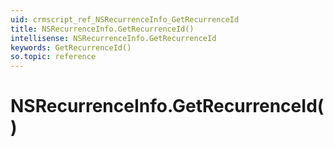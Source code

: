 ```yaml
---
uid: crmscript_ref_NSRecurrenceInfo_GetRecurrenceId
title: NSRecurrenceInfo.GetRecurrenceId()
intellisense: NSRecurrenceInfo.GetRecurrenceId
keywords: GetRecurrenceId()
so.topic: reference
---
```


# NSRecurrenceInfo.GetRecurrenceId()

